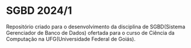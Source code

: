 # SGBD 2024/1

Repositório criado para o desenvolvimento da disciplina de SGBD(Sistema Gerenciador de Banco de Dados) ofertada para o curso de Ciência da Computação na UFG(Universidade Federal de Goiás).
